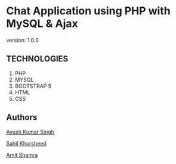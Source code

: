 # Chat Application using PHP with MySQL & Ajax

version: 1.0.0

## TECHNOLOGIES

1. PHP
1. MYSQL
1. BOOTSTRAP 5
1. HTML
1. CSS

## Authors
[Ayush Kumar Singh](https://github.com/ayush-singh-07)

[Sahil Khursheed](https://github.com/sahilkhursheed)

[Amit Shamra](https://github.com/)
